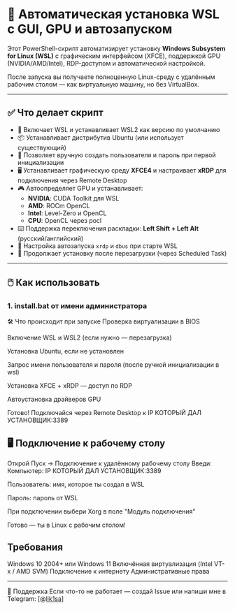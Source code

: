 # 🚀 Автоматическая установка WSL с GUI, GPU и автозапуском

Этот PowerShell-скрипт автоматизирует установку **Windows Subsystem for Linux (WSL)** с графическим интерфейсом (XFCE),
поддержкой GPU (NVIDIA/AMD/Intel), RDP-доступом и автоматической настройкой.  

После запуска вы получаете полноценную Linux-среду с удалённым рабочим столом — как виртуальную машину, но без VirtualBox.

---

## ✅ Что делает скрипт

- 🔧 Включает WSL и устанавливает WSL2 как версию по умолчанию
- 📦 Устанавливает дистрибутив Ubuntu (или использует существующий)
- 👤 Позволяет вручную создать пользователя и пароль при первой инициализации
- 🖥️ Устанавливает графическую среду **XFCE4** и настраивает **xRDP** для подключения через Remote Desktop
- 🎮 Автоопределяет GPU и устанавливает:
  - **NVIDIA**: CUDA Toolkit для WSL
  - **AMD**: ROCm OpenCL
  - **Intel**: Level-Zero и OpenCL
  - **CPU**: OpenCL через pocl
- ⌨️ Поддержка переключения раскладки: **Left Shift + Left Alt** (русский/английский)
- 🔁 Настройка автозапуска `xrdp` и `dbus` при старте WSL
- 🔄 Продолжает установку после перезагрузки (через Scheduled Task)

---

## 🖱️ Как использовать

### 1. install.bat от имени администратора

🛠️ Что происходит при запуске
Проверка виртуализации в BIOS

Включение WSL и WSL2 (если нужно — перезагрузка)

Установка Ubuntu, если не установлен

Запрос имени пользователя и пароля (после ручной инициализации в wsl)

Установка XFCE + xRDP — доступ по RDP

Автоустановка драйверов GPU

Готово! Подключайся через Remote Desktop к IP КОТОРЫЙ ДАЛ УСТАНОВЩИК:3389

## 🖥️ Подключение к рабочему столу
Открой Пуск → Подключение к удалённому рабочему столу
Введи:
Компьютер: 
IP КОТОРЫЙ ДАЛ УСТАНОВЩИК:3389

Пользователь:
имя, которое ты создал в WSL

Пароль: пароль от WSL

При подключении выбери Xorg в поле "Модуль подключения"

Готово — ты в Linux с рабочим столом!


## Требования
Windows 10 2004+ или Windows 11
Включённая виртуализация (Intel VT-x / AMD SVM)
Подключение к интернету
Административные права


---

💬 Поддержка
Если что-то не работает — создай Issue или напиши мне в Telegram: [@[lik1sa](https://t.me/lik1sa)]
